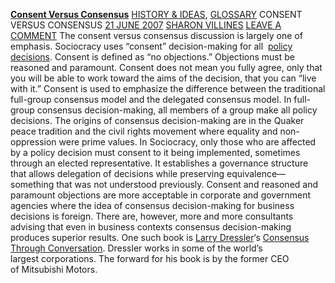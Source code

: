 [**Consent Versus Consensus**](http://www.sociocracy.info/consent-versus-consensus/)
[HISTORY & IDEAS](http://www.sociocracy.info/history-ideas/), [GLOSSARY](http://www.sociocracy.info/glossary/)
CONSENT VERSUS CONSENSUS
[21 JUNE 2007](http://www.sociocracy.info/consent-versus-consensus/) [SHARON VILLINES](http://www.sociocracy.info/author/sharon-villines/) [LEAVE A COMMENT](http://www.sociocracy.info/consent-versus-consensus/#respond)
The consent versus consensus discussion is largely one of emphasis. Sociocracy uses “consent” decision-making for all  [policy decisions](http://www.sociocracy.info/policy-decisions/). Consent is defined as “no objections.” Objections must be reasoned and paramount. Consent does not mean you fully agree, only that you will be able to work toward the aims of the decision, that you can “live with it.”
Consent is used to emphasize the difference between the traditional full-group consensus model and the delegated consensus model. In full-group consensus decision-making, all members of a group make all policy decisions. The origins of consensus decision-making are in the Quaker peace tradition and the civil rights movement where equality and non-oppression were prime values.
In Sociocracy, only those who are affected by a policy decision must consent to it being implemented, sometimes through an elected representative. It establishes a governance structure that allows delegation of decisions while preserving equivalence—something that was not understood previously.
Consent and reasoned and paramount objections are more acceptable in corporate and government agencies where the idea of consensus decision-making for business decisions is foreign. There are, however, more and more consultants advising that even in business contexts consensus decision-making produces superior results. One such book is [Larry Dressler](http://www.larrydressler.com/)‘s [Consensus Through Conversation](http://www.sociocracy.info/consent-versus-consensus/). Dressler works in some of the world’s largest corporations. The forward for his book is by the former CEO of Mitsubishi Motors.